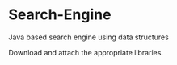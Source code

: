 # Search-Engine
Java based search engine using data structures

Download and attach the appropriate libraries.
